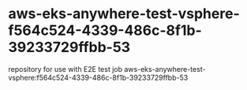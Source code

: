 # aws-eks-anywhere-test-vsphere-f564c524-4339-486c-8f1b-39233729ffbb-53
repository for use with E2E test job aws-eks-anywhere-test-vsphere:f564c524-4339-486c-8f1b-39233729ffbb-53

